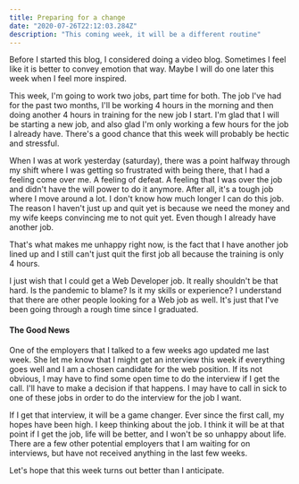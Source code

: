 ```yaml
---
title: Preparing for a change
date: "2020-07-26T22:12:03.284Z"
description: "This coming week, it will be a different routine"
---
```


Before I started this blog, I considered doing a video blog. Sometimes I feel like it is better to convey emotion that way. Maybe I will do one later this week when I feel more inspired. 

This week, I'm going to work two jobs, part time for both. The job I've had for the past two months, I'll be working 4 hours in the morning and then doing another 4 hours in training for the new job I start. I'm glad that I will be starting a new job, and also glad I'm only working a few hours for the job I already have. There's a good chance that this week will probably be hectic and stressful. 

When I was at work yesterday (saturday), there was a point halfway through my shift where I was getting so frustrated with being there, that I had a feeling come over me. A feeling of defeat. A feeling that I was over the job and didn't have the will power to do it anymore. After all, it's a tough job where I move around a lot. I don't know how much longer I can do this job. The reason I haven't just up and quit yet is because we need the money and my wife keeps convincing me to not quit yet. Even though I already have another job. 

That's what makes me unhappy right now, is the fact that I have another job lined up and I still can't just quit the first job all because the training is only 4 hours. 

I just wish that I could get a Web Developer job. It really shouldn't be that hard. Is the pandemic to blame? Is it my skills or experience? I understand that there are other people looking for a Web job as well. It's just that I've been going through a rough time since I graduated. 

<h4>The Good News</h4>

One of the employers that I talked to a few weeks ago updated me last week. She let me know that I might get an interview this week if everything goes well and I am a chosen candidate for the web position. If its not obvious, I may have to find some open time to do the interview if I get the call. I'll have to make a decision if that happens. I may have to call in sick to one of these jobs in order to do the interview for the job I want. 

If I get that interview, it will be a game changer. Ever since the first call, my hopes have been high. I keep thinking about the job. I think it will be at that point if I get the job, life will be better, and I won't be so unhappy about life. There are a few other potential employers that I am waiting for on interviews, but have not received anything in the last few weeks. 


Let's hope that this week turns out better than I anticipate. 